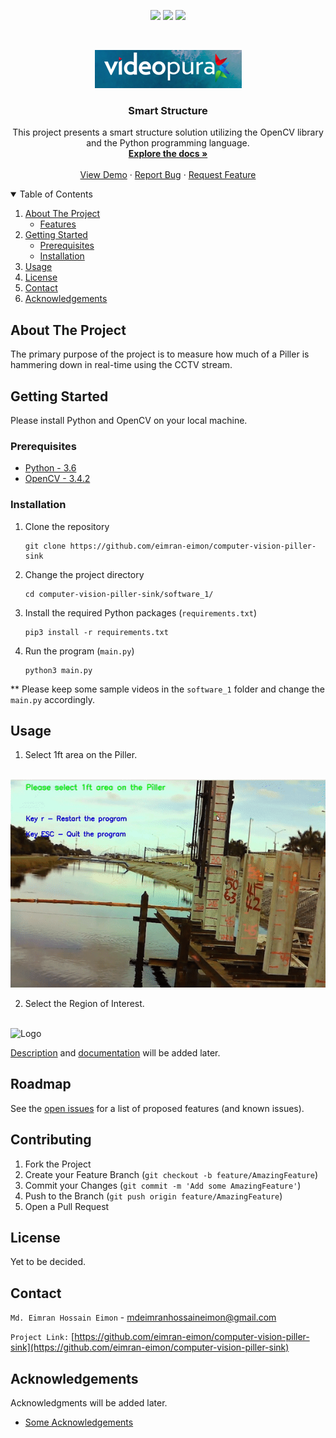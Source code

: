 <!-- PROJECT SHIELDS -->
<!--
*** I'm using markdown "reference style" links for readability.
*** Reference links are enclosed in brackets [ ] instead of parentheses ( ).
*** See the bottom of this document for the declaration of the reference variables
*** for contributors-url, forks-url, etc. This is an optional, concise syntax you may use.
*** https://www.markdownguide.org/basic-syntax/#reference-style-links
-->
<p align="center">
 <a href="https://img.shields.io/badge/Contributor-Eimran_Eimon-<COLOR>.svg" alt="Contributors">
        <img src="https://img.shields.io/badge/Contributor-Eimran_Eimon-<COLOR>.svg" /></a>
    <a href="http://ForTheBadge.com/images/badges/made-with-python.svg" alt="Backers on Open Collective">
        <img src="http://ForTheBadge.com/images/badges/made-with-python.svg" /></a>
    <a href="https://travis-ci.com/eimran-eimon/computer-vision-piller-sink.svg?token=XxaMCF4ytuWzyTXwpRcy&branch=software_v2.0.0">
        <img src="https://travis-ci.com/eimran-eimon/computer-vision-piller-sink.svg?token=XxaMCF4ytuWzyTXwpRcy&branch=software_v2.0.0" /></a>
</p>




<!-- PROJECT LOGO -->
<br />
<p align="center">
  <a href="https://github.com/eimran-eimon/computer-vision-piller-sink/">
    <img src="readme_resources/logo.png" alt="Logo">
  </a>

  <h3 align="center">Smart Structure</h3>

  <p align="center">
    This project presents a smart structure solution utilizing the OpenCV library and the Python programming language.
    <br />
    <a href="https://github.com/eimran-eimon/computer-vision-piller-sink/"><strong>Explore the docs »</strong></a>
    <br />
    <br />
    <a href="https://github.com/eimran-eimon/computer-vision-piller-sink/">View Demo</a>
    ·
    <a href="https://github.com/eimran-eimon/computer-vision-piller-sink/">Report Bug</a>
    ·
    <a href="https://github.com/eimran-eimon/computer-vision-piller-sink/">Request Feature</a>
</p>



<!-- TABLE OF CONTENTS -->
<details open="open">
  <summary>Table of Contents</summary>
  <ol>
    <li>
      <a href="#about-the-project">About The Project</a>
      <ul>
        <li><a href="#built-with">Features</a></li>
      </ul>
    </li>
    <li>
      <a href="#getting-started">Getting Started</a>
      <ul>
        <li><a href="#prerequisites">Prerequisites</a></li>
        <li><a href="#installation">Installation</a></li>
      </ul>
    </li>
    <li><a href="#usage">Usage</a></li>
    <li><a href="#license">License</a></li>
    <li><a href="#contact">Contact</a></li>
    <li><a href="#acknowledgements">Acknowledgements</a></li>
  </ol>
</details>



<!-- ABOUT THE PROJECT -->
## About The Project


The primary purpose of the project is to measure how much of a Piller is hammering down in real-time using the CCTV stream.


<!-- GETTING STARTED -->
## Getting Started
Please install Python and OpenCV on your local machine.

### Prerequisites

* [Python - 3.6](https://www.python.org/)
* [OpenCV - 3.4.2](https://opencv.org/release/opencv-3-4-2/)


### Installation

1. Clone the repository
   ```
   git clone https://github.com/eimran-eimon/computer-vision-piller-sink
   ```
3. Change the project directory
   ```
   cd computer-vision-piller-sink/software_1/
   ```
4. Install the required Python packages (`requirements.txt`)
   ```
   pip3 install -r requirements.txt
   ```
   
5. Run the program (`main.py`)
   ```
   python3 main.py
   ```
** Please keep some sample videos in the `software_1` folder and change the `main.py` accordingly.


<!-- USAGE EXAMPLES -->
## Usage
1. Select 1ft area on the Piller.
<br> 
   <img src="readme_resources/set_1_ft.gif" alt="Logo"> 

2. Select the Region of Interest.
<br> 
   <img src="readme_resources/select_roi.gif" alt="Logo"> 

[Description](https://example.com) and [documentation](https://example.com) will be added later. 



<!-- ROADMAP -->
## Roadmap

See the [open issues](https://github.com/eimran-eimon/computer-vision-piller-sink/issues) for a list of proposed features (and known issues).



<!-- CONTRIBUTING -->
## Contributing

1. Fork the Project
2. Create your Feature Branch (`git checkout -b feature/AmazingFeature`)
3. Commit your Changes (`git commit -m 'Add some AmazingFeature'`)
4. Push to the Branch (`git push origin feature/AmazingFeature`)
5. Open a Pull Request



<!-- LICENSE -->
## License
 Yet to be decided.


<!-- CONTACT -->
## Contact

`Md. Eimran Hossain Eimon` - mdeimranhossaineimon@gmail.com

`Project Link:` [https://github.com/eimran-eimon/computer-vision-piller-sink](https://github.com/eimran-eimon/computer-vision-piller-sink)



<!-- ACKNOWLEDGEMENTS -->
## Acknowledgements
Acknowledgments will be added later.
* [Some Acknowledgements]()





<!-- MARKDOWN LINKS & IMAGES -->
<!-- https://www.markdownguide.org/basic-syntax/#reference-style-links -->
[contributors-shield]: https://img.shields.io/badge/Contributor-Eimran_Eimon-<COLOR>.svg
[made-with-python]: http://ForTheBadge.com/images/badges/made-with-python.svg
[gitHub-release]: https://travis-ci.com/eimran-eimon/computer-vision-piller-sink.svg?token=XxaMCF4ytuWzyTXwpRcy&branch=software_v2.0.0
